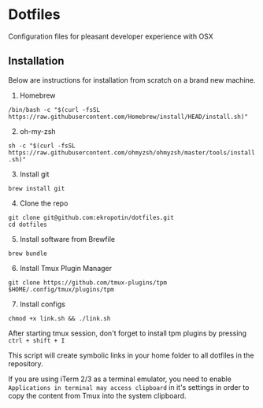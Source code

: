 # Dotfiles

Configuration files for pleasant developer experience with OSX

## Installation

Below are instructions for installation from scratch on a brand new machine.

1. Homebrew

```/bin/bash -c "$(curl -fsSL https://raw.githubusercontent.com/Homebrew/install/HEAD/install.sh)"```

2. oh-my-zsh

```sh -c "$(curl -fsSL https://raw.githubusercontent.com/ohmyzsh/ohmyzsh/master/tools/install.sh)"```

3. Install git

```brew install git```

4. Clone the repo

```
git clone git@github.com:ekropotin/dotfiles.git
cd dotfiles
```

5. Install software from Brewfile

```brew bundle```

6. Install Tmux Plugin Manager

```shell
git clone https://github.com/tmux-plugins/tpm $HOME/.config/tmux/plugins/tpm
```

7. Install configs

```
chmod +x link.sh && ./link.sh
```

After starting tmux session, don't forget to install tpm plugins by pressing `ctrl + shift + I`

This script will create symbolic links in your home folder to all dotfiles in the repository.

If you are using iTerm 2/3 as a terminal emulator, you need to enable `Applications in terminal may access clipboard` in it's settings in order to copy the content from Tmux into the system clipboard.
